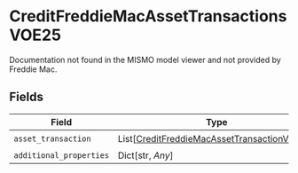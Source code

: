 # CreditFreddieMacAssetTransactionsVOE25

Documentation not found in the MISMO model viewer and not provided by Freddie Mac.


## Fields

| Field                                                                                                       | Type                                                                                                        | Required                                                                                                    | Description                                                                                                 |
| ----------------------------------------------------------------------------------------------------------- | ----------------------------------------------------------------------------------------------------------- | ----------------------------------------------------------------------------------------------------------- | ----------------------------------------------------------------------------------------------------------- |
| `asset_transaction`                                                                                         | List[[CreditFreddieMacAssetTransactionVOE25](../../models/shared/creditfreddiemacassettransactionvoe25.md)] | :heavy_check_mark:                                                                                          | N/A                                                                                                         |
| `additional_properties`                                                                                     | Dict[str, *Any*]                                                                                            | :heavy_minus_sign:                                                                                          | N/A                                                                                                         |